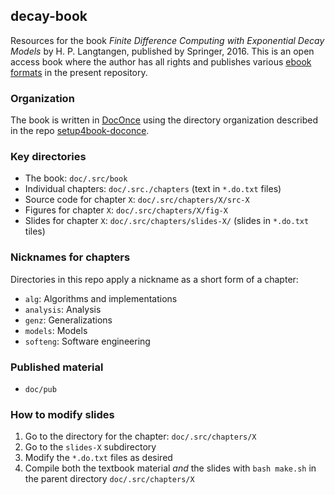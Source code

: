 ## decay-book

Resources for the book *Finite Difference Computing with Exponential
Decay Models* by H. P. Langtangen, published by Springer, 2016. This
is an open access book where the author has all rights and publishes
various [ebook formats](http://hplgit.github.io/decay-book/doc/web/index.html) in the present
repository.

### Organization

The book is written in [DocOnce](https://github.com/hplgit/doconce) using
the directory organization described in the repo
[setup4book-doconce](http://hplgit.github.io/setup4book-doconce/doc/web/index.html).

### Key directories

 * The book: `doc/.src/book`
 * Individual chapters: `doc/.src./chapters` (text in `*.do.txt` files)
 * Source code for chapter `X`: `doc/.src/chapters/X/src-X`
 * Figures for chapter `X`: `doc/.src/chapters/X/fig-X`
 * Slides for chapter `X`: `doc/.src/chapters/slides-X/` (slides in `*.do.txt` tiles)

### Nicknames for chapters

Directories in this repo apply a nickname as a short form of a chapter:

 * `alg`: Algorithms and implementations
 * `analysis`: Analysis
 * `genz`: Generalizations
 * `models`: Models
 * `softeng`: Software engineering

### Published material

 * `doc/pub`

### How to modify slides

1. Go to the directory for the chapter: `doc/.src/chapters/X`
2. Go to the `slides-X` subdirectory
3. Modify the `*.do.txt` files as desired
4. Compile both the textbook material *and* the slides with `bash make.sh`
   in the parent directory `doc/.src/chapters/X`


